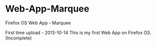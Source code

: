 Web-App-Marquee
===============

Firefox OS Web App - Marquee

First time upload - 2013-10-14
This is my first Web App on Firefox OS.(Incomplete)
